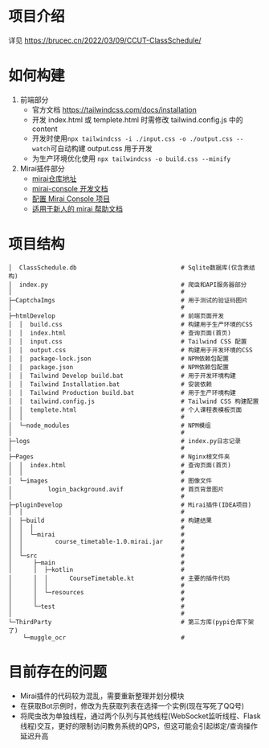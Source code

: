 # 项目介绍
详见 https://brucec.cn/2022/03/09/CCUT-ClassSchedule/

# 如何构建
1. 前端部分
   * 官方文档 https://tailwindcss.com/docs/installation
   * 开发 index.html 或 templete.html 时需修改 tailwind.config.js 中的 content
   * 开发时使用```npx tailwindcss -i ./input.css -o ./output.css --watch```可自动构建 output.css 用于开发
   * 为生产环境优化使用 ```npx tailwindcss -o build.css --minify```
2. Mirai插件部分
   * [mirai仓库地址](https://github.com/mamoe/mirai)
   * [mirai-console 开发文档](https://github.com/mamoe/mirai-console/tree/master/docs)
   * [配置 Mirai Console 项目](https://github.com/mamoe/mirai-console/blob/master/docs/ConfiguringProjects.md)
   * [适用于新人的 mirai 帮助文档](https://mirai.mamoe.net/topic/802/%E9%80%82%E7%94%A8%E4%BA%8E%E6%96%B0%E4%BA%BA%E7%9A%84-mirai-%E5%B8%AE%E5%8A%A9%E6%96%87%E6%A1%A3-%E5%A4%87%E4%BB%BD)

# 项目结构
```
│  ClassSchedule.db                             # Sqlite数据库(仅含表结构)
│  index.py                                     # 爬虫和API服务器部分
│                                               #
├─CaptchaImgs                                   # 用于测试的验证码图片
│                                               #
├─htmlDevelop                                   # 前端页面开发
│  │  build.css                                 # 构建用于生产环境的CSS
│  │  index.html                                # 查询页面(首页)
│  │  input.css                                 # Tailwind CSS 配置
│  │  output.css                                # 构建用于开发环境的CSS
│  │  package-lock.json                         # NPM依赖包配置
│  │  package.json                              # NPM依赖包配置
│  │  Tailwind Develop build.bat                # 用于开发环境构建
│  │  Tailwind Installation.bat                 # 安装依赖
│  │  Tailwind Production build.bat             # 用于生产环境构建
│  │  tailwind.config.js                        # Tailwind CSS 构建配置
│  │  templete.html                             # 个人课程表模板页面
│  │                                            #
│  └─node_modules                               # NPM模组
│                                               #
├─logs                                          # index.py日志记录
│                                               #
├─Pages                                         # Nginx根文件夹
│  │  index.html                                # 查询页面(首页)
│  │                                            #
│  └─images                                     # 图像文件
│          login_background.avif                # 首页背景图片
│                                               #
├─pluginDevelop                                 # Mirai插件(IDEA项目)
│  │                                            #
│  ├─build                                      # 构建结果
│  │  │                                         #
│  │  └─mirai                                   #
│  │         course_timetable-1.0.mirai.jar     #
│  │                                            #
│  └─src                                        #
│      ├─main                                   #
│      │  ├─kotlin                              #
│      │  │      CourseTimetable.kt             # 主要的插件代码
│      │  │                                     #
│      │  └─resources                           #
│      │                                        #
│      └─test                                   #
│                                               #
└─ThirdParty                                    # 第三方库(pypi仓库下架了)
    └─muggle_ocr                                #
```

# 目前存在的问题
* Mirai插件的代码较为混乱，需要重新整理并划分模块
* 在获取Bot示例时，修改为先获取列表在选择一个实例(现在写死了QQ号)
* 将爬虫改为单独线程，通过两个队列与其他线程(WebSocket监听线程、Flask线程)交互，更好的限制访问教务系统的QPS，但这可能会引起绑定/查询操作延迟升高